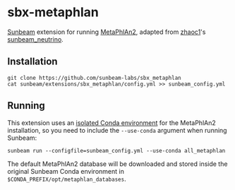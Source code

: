 # sbx-metaphlan

[Sunbeam] extension for running [MetaPhlAn2], adapted from
[zhaoc1](https://github.com/zhaoc1)'s
[sunbeam_neutrino](https://github.com/PennChopMicrobiomeProgram/sunbeam_neutrino).

## Installation

    git clone https://github.com/sunbeam-labs/sbx_metaphlan
    cat sunbeam/extensions/sbx_metaphlan/config.yml >> sunbeam_config.yml

## Running

This extension uses an [isolated Conda environment] for the MetaPhlAn2
installation, so you need to include the `--use-conda` argument when running
Sunbeam:

    sunbeam run --configfile=sunbeam_config.yml --use-conda all_metaphlan

The default MetaPhlAn2 database will be downloaded and stored inside the
original Sunbeam Conda environment in `$CONDA_PREFIX/opt/metaphlan_databases`.

[Sunbeam]: https://github.com/sunbeam-labs/sunbeam
[MetaPhlAn2]: https://bitbucket.org/biobakery/metaphlan2
[isolated Conda environment]: http://snakemake.readthedocs.io/en/stable/snakefiles/deployment.html#integrated-package-management
